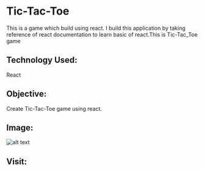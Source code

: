 # Tic-Tac-Toe
This is a game which build using react. I build this application by taking reference of react documentation to learn basic of react.This is Tic-Tac_Toe game 
## Technology Used:
React
## Objective:
Create Tic-Tac-Toe game using react.
## Image:
![alt text](images/weatherapp.png)
## Visit:
